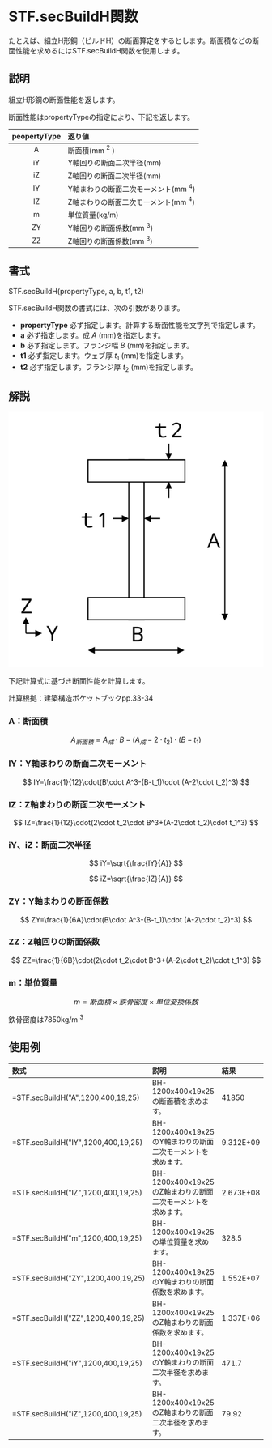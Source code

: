 # STF.secBuildH関数

たとえば、組立H形鋼（ビルドH）の断面算定をするとします。断面積などの断面性能を求めるにはSTF.secBuildH関数を使用します。

## 説明

組立H形鋼の断面性能を返します。

断面性能はpropertyTypeの指定により、下記を返します。

|peopertyType|返り値|
|:--:|:--|
|A|断面積(mm $^2$ )|
|iY|Y軸回りの断面二次半径(mm)|
|iZ|Z軸回りの断面二次半径(mm)|
|IY|Y軸まわりの断面二次モーメント(mm $^4$)|
|IZ|Z軸まわりの断面二次モーメント(mm $^4$)|
|m|単位質量(kg/m)|
|ZY|Y軸回りの断面係数(mm $^3$)|
|ZZ|Z軸回りの断面係数(mm $^3$)|


## 書式

STF.secBuildH(propertyType, a, b, t1, t2)

STF.secBuildH関数の書式には、次の引数があります。

* **propertyType** 必ず指定します。計算する断面性能を文字列で指定します。
* **a** 必ず指定します。成 $A$ (mm)を指定します。
* **b** 必ず指定します。フランジ幅 $B$ (mm)を指定します。
* **t1** 必ず指定します。ウェブ厚 $t_1$ (mm)を指定します。
* **t2** 必ず指定します。フランジ厚 $t_2$ (mm)を指定します。

## 解説

![組立H形鋼の寸法定義](../images/sec_build_h.svg)

下記計算式に基づき断面性能を計算します。

計算根拠：建築構造ポケットブックpp.33-34

### A：断面積

$$ A_{断面積}=A_{成}\cdot B-(A_{成}-2\cdot t_2)\cdot (B-t_1) $$

### IY：Y軸まわりの断面二次モーメント

$$ IY=\frac{1}{12}\cdot(B\cdot A^3-(B-t_1)\cdot (A-2\cdot t_2)^3) $$

### IZ：Z軸まわりの断面二次モーメント

$$ IZ=\frac{1}{12}\cdot(2\cdot t_2\cdot B^3+(A-2\cdot t_2)\cdot t_1^3) $$

### iY、iZ：断面二次半径

$$ iY=\sqrt{\frac{IY}{A}} $$

$$ iZ=\sqrt{\frac{IZ}{A}} $$

### ZY：Y軸まわりの断面係数

$$ ZY=\frac{1}{6A}\cdot(B\cdot A^3-(B-t_1)\cdot (A-2\cdot t_2)^3) $$

### ZZ：Z軸回りの断面係数

$$ ZZ=\frac{1}{6B}\cdot(2\cdot t_2\cdot B^3+(A-2\cdot t_2)\cdot t_1^3) $$

### m：単位質量

$$m=断面積\times 鉄骨密度\times 単位変換係数$$

鉄骨密度は7850kg/m $^3$

## 使用例
|数式|説明|結果|
|:--|:--|:--|
|=STF.secBuildH("A",1200,400,19,25)|BH-1200x400x19x25の断面積を求めます。|41850|
|=STF.secBuildH("IY",1200,400,19,25)|BH-1200x400x19x25のY軸まわりの断面二次モーメントを求めます。|9.312E+09|
|=STF.secBuildH("IZ",1200,400,19,25)|BH-1200x400x19x25のZ軸まわりの断面二次モーメントを求めます。|2.673E+08|
|=STF.secBuildH("m",1200,400,19,25)|BH-1200x400x19x25の単位質量を求めます。|328.5|
|=STF.secBuildH("ZY",1200,400,19,25)|BH-1200x400x19x25のY軸まわりの断面係数を求めます。|1.552E+07|
|=STF.secBuildH("ZZ",1200,400,19,25)|BH-1200x400x19x25のZ軸まわりの断面係数を求めます。|1.337E+06|
|=STF.secBuildH("iY",1200,400,19,25)|BH-1200x400x19x25のY軸まわりの断面二次半径を求めます。|471.7|
|=STF.secBuildH("iZ",1200,400,19,25)|BH-1200x400x19x25のZ軸まわりの断面二次半径を求めます。|79.92|
